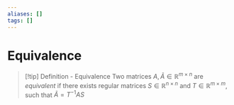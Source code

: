 ```yaml
---
aliases: []
tags: []
---
```


# Equivalence

>[!tip] Definition - Equivalence
>Two matrices $A, \tilde A \in \mathbb{R}^{m\times n}$ are *equivalent* if there exists regular matrices $S \in \mathbb{R}^{n\times n}$ and $T \in \mathbb{R}^{m\times m}$, such that $\tilde A = T^{-1}AS$



